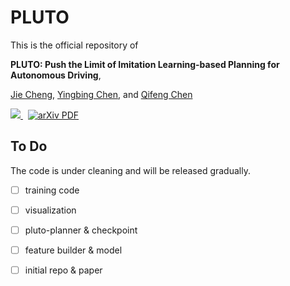# PLUTO

This is the official repository of

**PLUTO: Push the Limit of Imitation Learning-based Planning for Autonomous Driving**,

[Jie Cheng](https://jchengai.github.io/), [Yingbing Chen](https://sites.google.com/view/chenyingbing-homepage), and [Qifeng Chen](https://cqf.io/)


<p align="left">
<a href="https://jchengai.github.io/pluto">
<img src="https://img.shields.io/badge/Project-Page-blue?style=flat">
</a>
<a href='https://arxiv.org/pdf/todo' style='padding-left: 0.5rem;'>
    <img src='https://img.shields.io/badge/arXiv-todo-red?style=flat&logo=arXiv&logoColor=wihte' alt='arXiv PDF'>
</a>
</p>


## To Do

The code is under cleaning and will be released gradually.

- [ ] training code
- [ ] visualization
- [ ] pluto-planner & checkpoint
- [ ] feature builder & model
- [ ] initial repo & paper

